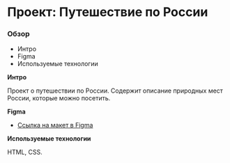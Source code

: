 # Проект: Путешествие по России

### Обзор
* Интро
* Figma
* Используемые технологии

**Интро**

Проект о путешествии по России.
Содержит описание природных мест России, которые можно посетить.

**Figma**

* [Ссылка на макет в Figma](https://www.figma.com/file/5S2WSbEFL6awjVWJ0NWL8Q/Sprint-3_-Russia-_-desktop-mobile?node-id=28503%3A0)

**Используемые технологии**

HTML, CSS.
